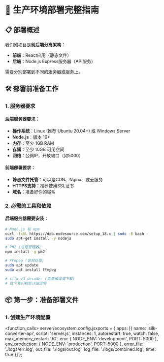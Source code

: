 # 🚀 生产环境部署完整指南

## 📋 部署概述

我们的项目是**前后端分离架构**：
- **前端**：React应用（静态文件）
- **后端**：Node.js Express服务器（API服务）

需要分别部署到不同的服务器或服务上。

## 🛠 部署前准备工作

### 1. 服务器要求

#### 后端服务器要求：
- **操作系统**：Linux (推荐 Ubuntu 20.04+) 或 Windows Server
- **Node.js**：版本 16+ 
- **内存**：至少 1GB RAM
- **存储**：至少 10GB 可用空间
- **网络**：公网IP，开放端口（如5000）

#### 前端部署要求：
- **静态文件托管**：可以是CDN、Nginx、或云服务
- **HTTPS支持**：推荐使用SSL证书
- **域名**：准备好你的域名

### 2. 必需的工具和依赖

#### 后端服务器需要安装：
```bash
# Node.js 和 npm
curl -fsSL https://deb.nodesource.com/setup_18.x | sudo -E bash -
sudo apt-get install -y nodejs

# PM2 (进程管理器)
npm install -g pm2

# FFmpeg (音频处理)
sudo apt update
sudo apt install ffmpeg

# silk_v3_decoder (需要编译或下载)
# 这个我们稍后详细说明
```

## 📦 第一步：准备部署文件

### 1. 创建生产环境配置

<function_calls>
<invoke name="fsWrite">
<parameter name="path">server/ecosystem.config.jsxports = {
  apps: [{
    name: 'silk-converter-api',
    script: 'server.js',
    instances: 1,
    autorestart: true,
    watch: false,
    max_memory_restart: '1G',
    env: {
      NODE_ENV: 'development',
      PORT: 5000
    },
    env_production: {
      NODE_ENV: 'production',
      PORT: 5000
    },
    error_file: './logs/err.log',
    out_file: './logs/out.log',
    log_file: './logs/combined.log',
    time: true
  }]
};